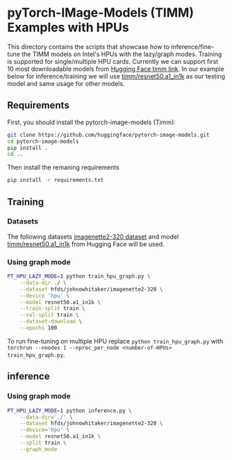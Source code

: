 <!---
Copyright 2021 The HuggingFace Team. All rights reserved.

Licensed under the Apache License, Version 2.0 (the "License");
you may not use this file except in compliance with the License.
You may obtain a copy of the License at

    http://www.apache.org/licenses/LICENSE-2.0

Unless required by applicable law or agreed to in writing, software
distributed under the License is distributed on an "AS IS" BASIS,
WITHOUT WARRANTIES OR CONDITIONS OF ANY KIND, either express or implied.
See the License for the specific language governing permissions and
limitations under the License.
-->

# pyTorch-IMage-Models (TIMM) Examples with HPUs

This directory contains the scripts that showcase how to inference/fine-tune the TIMM models on Intel's HPUs with the lazy/graph modes. Training is supported for single/multiple HPU cards. Currently we can support first 10 most downloadable models from [Hugging Face timm link](https://huggingface.co/timm). In our example below for inference/training we will use [timm/resnet50.a1_in1k](https://huggingface.co/timm/resnet50.a1_in1k) as our testing model and same usage for other models.

## Requirements

First, you should install the pytorch-image-models (Timm):

```bash
git clone https://github.com/huggingface/pytorch-image-models.git
cd pytorch-image-models
pip install .
cd ..
```

Then install the remaning requirements

```bash
pip install -r requirements.txt
```

## Training

### Datasets

The following datasets [imagenette2-320 dataset](https://huggingface.co/datasets/johnowhitaker/imagenette2-320) and model [timm/resnet50.a1_in1k](https://huggingface.co/timm/resnet50.a1_in1k) from Hugging Face will be used.

### Using graph mode

```bash
PT_HPU_LAZY_MODE=1 python train_hpu_graph.py \
    --data-dir ./ \
    --dataset hfds/johnowhitaker/imagenette2-320 \
    --device 'hpu' \
    --model resnet50.a1_in1k \
    --train-split train \
    --val-split train \
    --dataset-download \
    --epochs 100
```

To run fine-tuning on multiple HPU replace `python train_hpu_graph.py` with
`torchrun --nnodes 1 --nproc_per_node <number-of-HPUs> train_hpu_graph.py`.

## inference

### Using graph mode

```bash
PT_HPU_LAZY_MODE=1 python inference.py \
    --data-dir='./' \
    --dataset hfds/johnowhitaker/imagenette2-320 \
    --device='hpu' \
    --model resnet50.a1_in1k \
    --split train \
    --graph_mode
```
